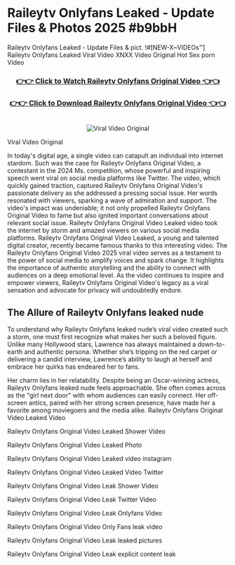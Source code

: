 # Raileytv Onlyfans Leaked - Update Files & Photos 2025 #b9bbH

Raileytv Onlyfans Leaked - Update Files & pict. !#[NEW-X~VIDEOs™] Raileytv Onlyfans Leaked Viral Video XNXX Video Original Hot Sex porn Video
<br>
<div align="center">
<h3><a href="https://links2leaks.com?utm_source=raileytv&utm_medium=gitlong" rel="nofollow">👉👉 Click to Watch Raileytv Onlyfans Original Video 👈👈</a></h3>
<h3><a href="https://links2leaks.com?utm_source=raileytv&utm_medium=gitlong" rel="nofollow">👉👉 Click to Download Raileytv Onlyfans Original Video 👈👈</a></h3>
<br>
<a href="https://links2leaks.com?utm_source=raileytv&utm_medium=gitlong" rel="nofollow"><img src="https://i.ibb.co/Gkj2r4b/banner.png" alt="Viral Video Original" style="max-width: 100%; display: inline-block;" data-target="animated-image.originalImage"></a>
</div>

Viral Video Original

In today's digital age, a single video can catapult an individual into internet stardom. Such was the case for Raileytv Onlyfans Original Video, a contestant in the 2024 Ms. competition, whose powerful and inspiring speech went viral on social media platforms like Twitter.
The video, which quickly gained traction, captured Raileytv Onlyfans Original Video's passionate delivery as she addressed a pressing social issue. Her words resonated with viewers, sparking a wave of admiration and support. The video's impact was undeniable; it not only propelled Raileytv Onlyfans Original Video to fame but also ignited important conversations about relevant social issue.
Raileytv Onlyfans Original Video Leaked video took the internet by storm and amazed viewers on various social media platforms. Raileytv Onlyfans Original Video Leaked, a young and talented digital creator, recently became famous thanks to this interesting video.
The Raileytv Onlyfans Original Video 2025 viral video serves as a testament to the power of social media to amplify voices and spark change. It highlights the importance of authentic storytelling and the ability to connect with audiences on a deep emotional level. As the video continues to inspire and empower viewers, Raileytv Onlyfans Original Video's legacy as a viral sensation and advocate for privacy will undoubtedly endure.

<h2>The Allure of Raileytv Onlyfans leaked nude</h2>


To understand why Raileytv Onlyfans leaked nude’s viral video created such a storm, one must first recognize what makes her such a beloved figure. Unlike many Hollywood stars, Lawrence has always maintained a down-to-earth and authentic persona. Whether she’s tripping on the red carpet or delivering a candid interview, Lawrence’s ability to laugh at herself and embrace her quirks has endeared her to fans.

Her charm lies in her relatability. Despite being an Oscar-winning actress, Raileytv Onlyfans leaked nude feels approachable. She often comes across as the "girl next door" with whom audiences can easily connect. Her off-screen antics, paired with her strong screen presence, have made her a favorite among moviegoers and the media alike.
Raileytv Onlyfans Original Video Leaked Video

Raileytv Onlyfans Original Video Leaked Shower Video

Raileytv Onlyfans Original Video Leaked Photo

Raileytv Onlyfans Original Video Leaked video instagram

Raileytv Onlyfans Original Video Leaked Video Twitter

Raileytv Onlyfans Original Video Leak Shower Video

Raileytv Onlyfans Original Video Leak Twitter Video

Raileytv Onlyfans Original Video Leak Onlyfans Video

Raileytv Onlyfans Original Video Only Fans leak video

Raileytv Onlyfans Original Video Leak leaked pictures

Raileytv Onlyfans Original Video Leak explicit content leak